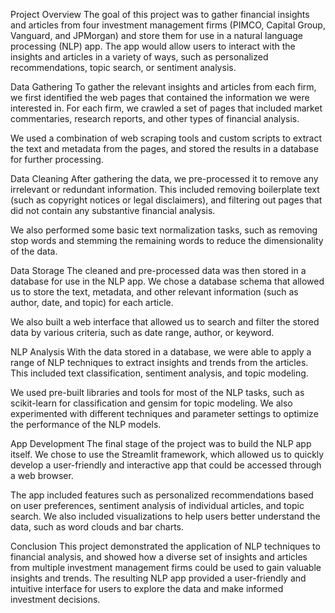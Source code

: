 Project Overview
The goal of this project was to gather financial insights and articles from four investment management firms (PIMCO, Capital Group, Vanguard, and JPMorgan) and store them for use in a natural language processing (NLP) app. The app would allow users to interact with the insights and articles in a variety of ways, such as personalized recommendations, topic search, or sentiment analysis.

Data Gathering
To gather the relevant insights and articles from each firm, we first identified the web pages that contained the information we were interested in. For each firm, we crawled a set of pages that included market commentaries, research reports, and other types of financial analysis.

We used a combination of web scraping tools and custom scripts to extract the text and metadata from the pages, and stored the results in a database for further processing.

Data Cleaning
After gathering the data, we pre-processed it to remove any irrelevant or redundant information. This included removing boilerplate text (such as copyright notices or legal disclaimers), and filtering out pages that did not contain any substantive financial analysis.

We also performed some basic text normalization tasks, such as removing stop words and stemming the remaining words to reduce the dimensionality of the data.

Data Storage
The cleaned and pre-processed data was then stored in a database for use in the NLP app. We chose a database schema that allowed us to store the text, metadata, and other relevant information (such as author, date, and topic) for each article.

We also built a web interface that allowed us to search and filter the stored data by various criteria, such as date range, author, or keyword.

NLP Analysis
With the data stored in a database, we were able to apply a range of NLP techniques to extract insights and trends from the articles. This included text classification, sentiment analysis, and topic modeling.

We used pre-built libraries and tools for most of the NLP tasks, such as scikit-learn for classification and gensim for topic modeling. We also experimented with different techniques and parameter settings to optimize the performance of the NLP models.

App Development
The final stage of the project was to build the NLP app itself. We chose to use the Streamlit framework, which allowed us to quickly develop a user-friendly and interactive app that could be accessed through a web browser.

The app included features such as personalized recommendations based on user preferences, sentiment analysis of individual articles, and topic search. We also included visualizations to help users better understand the data, such as word clouds and bar charts.

Conclusion
This project demonstrated the application of NLP techniques to financial analysis, and showed how a diverse set of insights and articles from multiple investment management firms could be used to gain valuable insights and trends. The resulting NLP app provided a user-friendly and intuitive interface for users to explore the data and make informed investment decisions.
